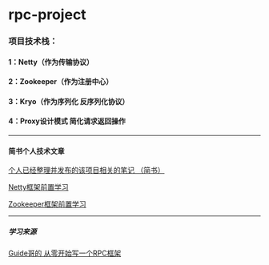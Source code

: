 # rpc-project

### 项目技术栈：
####  1：Netty（作为传输协议）
####  2：Zookeeper（作为注册中心）
####  3：Kryo（作为序列化 反序列化协议）
####  4：Proxy设计模式 简化请求返回操作
***

#### 简书个人技术文章
 [个人已经整理并发布的该项目相关的笔记 （简书）](https://www.jianshu.com/nb/49066395)
 
 [Netty框架前置学习](https://www.jianshu.com/nb/49815762)
 
 [Zookeeper框架前置学习](https://www.jianshu.com/nb/49864165)

***
##### 学习来源
 [Guide哥的 从零开始写一个RPC框架](https://github.com/Snailclimb/guide-rpc-framework.git)
